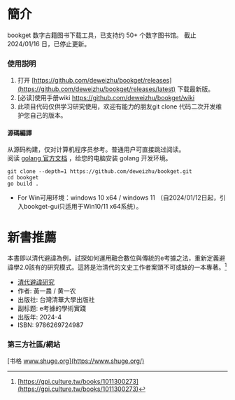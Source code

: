 # 簡介

bookget 数字古籍图书下载工具，已支持约 50+ 个数字图书馆。 截止 2024/01/16 日，已停止更新。

### 使用説明
1. 打开 [https://github.com/deweizhu/bookget/releases](https://github.com/deweizhu/bookget/releases/latest) 下载最新版。
1. [必读]使用手册wiki https://github.com/deweizhu/bookget/wiki
1. 此项目代码仅供学习研究使用，欢迎有能力的朋友git clone 代码二次开发维护您自己的版本。

#### 源碼編譯
从源码构建，仅对计算机程序员参考。普通用户可直接跳过阅读。   
阅读 [golang 官方文档](https://golang.google.cn/doc/install) ，给您的电脑安装 golang 开发环境。
```shell
git clone --depth=1 https://github.com/deweizhu/bookget.git
cd bookget
go build .
```

- For Win可用环境：windows 10 x64 / windows 11 （自2024/01/12日起，引入bookget-gui只适用于Win10/11 x64系统）。

# 新書推薦

本書即以清代避諱為例，試探如何運用融合數位與傳統的e考據之法，重新定義避諱學2.0該有的研究模式。這將是治清代的文史工作者案頭不可或缺的一本專著。[^1]
-  [清代避諱研究](https://gpi.culture.tw/books/1011300273)
- 作者: 黃一農 / 黄一农
- 出版社: 台灣清華大學出版社
- 副标题: e考據的學術實踐
- 出版年: 2024-4
- ISBN: 9786269724987
[^1]:[https://gpi.culture.tw/books/1011300273](https://gpi.culture.tw/books/1011300273)

### 第三方社區/網站
[书格 www.shuge.org](https://www.shuge.org/)
